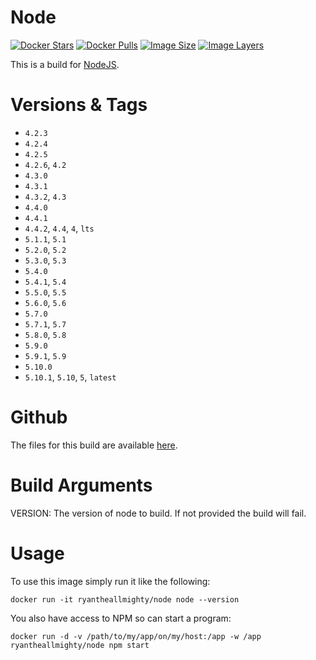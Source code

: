 # Node
[![Docker Stars](https://img.shields.io/docker/stars/ryantheallmighty/node.svg?style=flat-square)](https://hub.docker.com/r/ryantheallmighty/node/) [![Docker Pulls](https://img.shields.io/docker/pulls/ryantheallmighty/node.svg?style=flat-square)](https://hub.docker.com/r/ryantheallmighty/node/) [![Image Size](https://img.shields.io/imagelayers/image-size/ryantheallmighty/node/latest.svg?style=flat-square)](https://imagelayers.io/?images=ryantheallmighty%2Fnode) [![Image Layers](https://img.shields.io/imagelayers/layers/ryantheallmighty/node/latest.svg?style=flat-square)](https://imagelayers.io/?images=ryantheallmighty%2Fnode)

This is a build for [NodeJS](https://nodejs.org/en/).

# Versions & Tags
- `4.2.3`
- `4.2.4`
- `4.2.5`
- `4.2.6`, `4.2`
- `4.3.0`
- `4.3.1`
- `4.3.2`, `4.3`
- `4.4.0`
- `4.4.1`
- `4.4.2`, `4.4`, `4`, `lts`
- `5.1.1`, `5.1`
- `5.2.0`, `5.2`
- `5.3.0`, `5.3`
- `5.4.0`
- `5.4.1`, `5.4`
- `5.5.0`, `5.5`
- `5.6.0`, `5.6`
- `5.7.0`
- `5.7.1`, `5.7`
- `5.8.0`, `5.8`
- `5.9.0`
- `5.9.1`, `5.9`
- `5.10.0`
- `5.10.1`, `5.10`, `5`, `latest`

# Github
The files for this build are available [here](https://github.com/RyanTheAllmighty/Dockerfiles/tree/master/node).

# Build Arguments
VERSION: The version of node to build. If not provided the build will fail.

# Usage
To use this image simply run it like the following:

```
docker run -it ryantheallmighty/node node --version
```

You also have access to NPM so can start a program:

```
docker run -d -v /path/to/my/app/on/my/host:/app -w /app  ryantheallmighty/node npm start
```